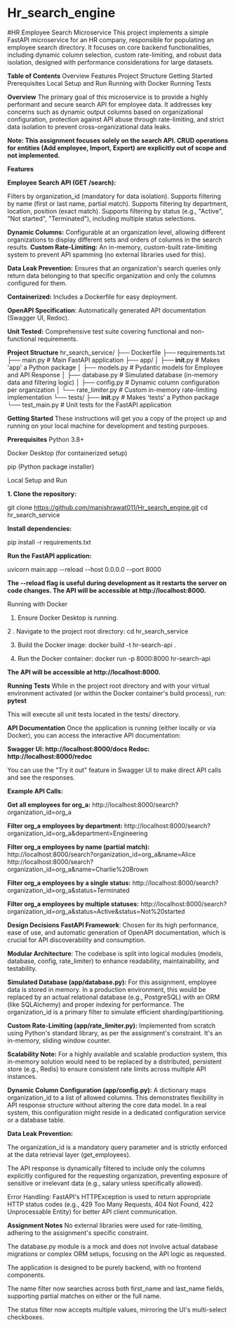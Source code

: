 # Hr_search_engine

#HR Employee Search Microservice
This project implements a simple FastAPI microservice for an HR company, responsible for populating an employee search directory. It focuses on core backend functionalities, including dynamic column selection, custom rate-limiting, and robust data isolation, designed with performance considerations for large datasets.

**Table of Contents**
Overview
Features
Project Structure
Getting Started
Prerequisites
Local Setup and Run
Running with Docker
Running Tests

**Overview**
The primary goal of this microservice is to provide a highly performant and secure search API for employee data. It addresses key concerns such as dynamic output columns based on organizational configuration, protection against API abuse through rate-limiting, and strict data isolation to prevent cross-organizational data leaks.

**Note: This assignment focuses solely on the search API. CRUD operations for entities (Add employee, Import, Export) are explicitly out of scope and not implemented.**

**Features**

**Employee Search API (GET /search):**

Filters by organization_id (mandatory for data isolation).
Supports filtering by name (first or last name, partial match).
Supports filtering by department, location, position (exact match).
Supports filtering by status (e.g., "Active", "Not started", "Terminated"), including multiple status selections.

**Dynamic Columns:** Configurable at an organization level, allowing different organizations to display different sets and orders of columns in the search results.
**Custom Rate-Limiting:** An in-memory, custom-built rate-limiting system to prevent API spamming (no external libraries used for this).

**Data Leak Prevention:** Ensures that an organization's search queries only return data belonging to that specific organization and only the columns configured for them.

**Containerized:** Includes a Dockerfile for easy deployment.

**OpenAPI Specification**: Automatically generated API documentation (Swagger UI, Redoc).

**Unit Tested:** Comprehensive test suite covering functional and non-functional requirements.

**Project Structure**
hr_search_service/
├── Dockerfile
├── requirements.txt
├── main.py                 # Main FastAPI application
├── app/
│   ├── __init__.py         # Makes 'app' a Python package
│   ├── models.py           # Pydantic models for Employee and API Response
│   ├── database.py         # Simulated database (in-memory data and filtering logic)
│   ├── config.py           # Dynamic column configuration per organization
│   └── rate_limiter.py     # Custom in-memory rate-limiting implementation
└── tests/
    ├── __init__.py         # Makes 'tests' a Python package
    └── test_main.py        # Unit tests for the FastAPI application

**Getting Started**
These instructions will get you a copy of the project up and running on your local machine for development and testing purposes.

**Prerequisites**
Python 3.8+

Docker Desktop (for containerized setup)

pip (Python package installer)

Local Setup and Run

**1. Clone the repository:**

git clone <https://github.com/manishrawat011/Hr_search_engine.git>
cd hr_search_service

**Install dependencies:**

pip install -r requirements.txt

**Run the FastAPI application:**

uvicorn main:app --reload --host 0.0.0.0 --port 8000

**The --reload flag is useful during development as it restarts the server on code changes.
The API will be accessible at http://localhost:8000.**

Running with Docker
1. Ensure Docker Desktop is running.

2 . Navigate to the project root directory: cd hr_search_service

3. Build the Docker image: docker build -t hr-search-api .

4. Run the Docker container: docker run -p 8000:8000 hr-search-api

**The API will be accessible at http://localhost:8000.**

**Running Tests**
While in the project root directory and with your virtual environment activated (or within the Docker container's build process), run: **pytest**

This will execute all unit tests located in the tests/ directory.

**API Documentation**
Once the application is running (either locally or via Docker), you can access the interactive API documentation:

**Swagger UI: http://localhost:8000/docs
Redoc: http://localhost:8000/redoc**

You can use the "Try it out" feature in Swagger UI to make direct API calls and see the responses.

**Example API Calls:**

**Get all employees for org_a:**
http://localhost:8000/search?organization_id=org_a

**Filter org_a employees by department:**
http://localhost:8000/search?organization_id=org_a&department=Engineering

**Filter org_a employees by name (partial match):**
http://localhost:8000/search?organization_id=org_a&name=Alice
http://localhost:8000/search?organization_id=org_a&name=Charlie%20Brown

**Filter org_a employees by a single status:**
http://localhost:8000/search?organization_id=org_a&status=Terminated

**Filter org_a employees by multiple statuses:**
http://localhost:8000/search?organization_id=org_a&status=Active&status=Not%20started

**Design Decisions**
**FastAPI Framework**: Chosen for its high performance, ease of use, and automatic generation of OpenAPI documentation, which is crucial for API discoverability and consumption.

**Modular Architecture**: The codebase is split into logical modules (models, database, config, rate_limiter) to enhance readability, maintainability, and testability.

**Simulated Database (app/database.py):** For this assignment, employee data is stored in memory. In a production environment, this would be replaced by an actual relational database (e.g., PostgreSQL) with an ORM (like SQLAlchemy) and proper indexing for performance. The organization_id is a primary filter to simulate efficient sharding/partitioning.

**Custom Rate-Limiting (app/rate_limiter.py):** Implemented from scratch using Python's standard library, as per the assignment's constraint. It's an in-memory, sliding window counter.

**Scalability Note:** For a highly available and scalable production system, this in-memory solution would need to be replaced by a distributed, persistent store (e.g., Redis) to ensure consistent rate limits across multiple API instances.

**Dynamic Column Configuration (app/config.py):** A dictionary maps organization_id to a list of allowed columns. This demonstrates flexibility in API response structure without altering the core data model. In a real system, this configuration might reside in a dedicated configuration service or a database table.

**Data Leak Prevention:**

The organization_id is a mandatory query parameter and is strictly enforced at the data retrieval layer (get_employees).

The API response is dynamically filtered to include only the columns explicitly configured for the requesting organization, preventing exposure of sensitive or irrelevant data (e.g., salary unless specifically allowed).

Error Handling: FastAPI's HTTPException is used to return appropriate HTTP status codes (e.g., 429 Too Many Requests, 404 Not Found, 422 Unprocessable Entity) for better API client communication.

**Assignment Notes**
No external libraries were used for rate-limiting, adhering to the assignment's specific constraint.

The database.py module is a mock and does not involve actual database migrations or complex ORM setups, focusing on the API logic as requested.

The application is designed to be purely backend, with no frontend components.

The name filter now searches across both first_name and last_name fields, supporting partial matches on either or the full name.

The status filter now accepts multiple values, mirroring the UI's multi-select checkboxes.
